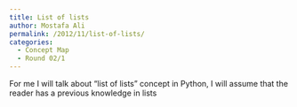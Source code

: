 ```yaml
---
title: List of lists
author: Mostafa Ali
permalink: /2012/11/list-of-lists/
categories:
  - Concept Map
  - Round 02/1
---
```

For me I will talk about &#8220;list of lists&#8221; concept in Python, I will assume that the reader has a previous knowledge in lists
